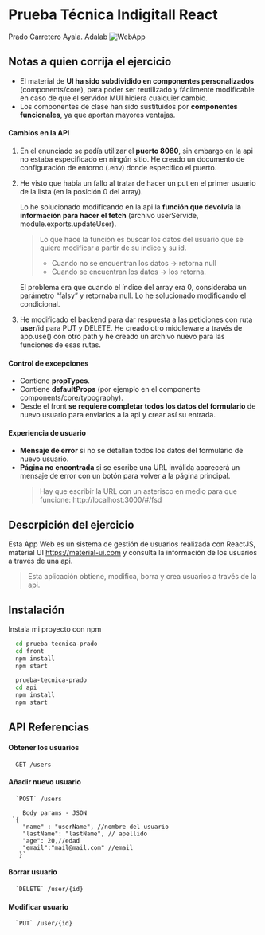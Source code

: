 # Prueba Técnica Indigitall React

Prado Carretero Ayala. Adalab
![WebApp](https://s4.gifyu.com/images/webapp.gif)

## Notas a quien corrija el ejercicio

- El material de **UI ha sido subdividido en componentes personalizados** (components/core), para poder ser reutilizado y fácilmente modificable en caso de que el servidor MUI hiciera cualquier cambio.
- Los componentes de clase han sido sustituidos por **componentes funcionales**, ya que aportan mayores ventajas.

#### Cambios en la API

1. En el enunciado se pedía utilizar el **puerto 8080**, sin embargo en la api no estaba especificado en ningún sitio. He creado un documento de configuración de entorno (.env) donde especifico el puerto.

2. He visto que había un fallo al tratar de hacer un put en el primer usuario de la lista (en la posición 0 del array).

   Lo he solucionado modificando en la api la **función que devolvía la información para hacer el fetch** (archivo userServide, module.exports.updateUser).

   > Lo que hace la función es buscar los datos del usuario que se quiere modificar a partir de su índice y su id.
   >
   > - Cuando no se encuentran los datos → retorna null
   > - Cuando se encuentran los datos → los retorna.

   El problema era que cuando el índice del array era 0, consideraba un parámetro “falsy” y retornaba null. Lo he solucionado modificando el condicional.

3. He modificado el backend para dar respuesta a las peticiones con ruta **user**/id para PUT y DELETE.
   He creado otro middleware a través de app.use() con otro path y he creado un archivo nuevo para las funciones de esas rutas.

#### Control de excepciones

- Contiene **propTypes**.
- Contiene **defaultProps** (por ejemplo en el componente components/core/typography).
- Desde el front **se requiere completar todos los datos del formulario** de nuevo usuario para enviarlos a la api y crear así su entrada.

#### Experiencia de usuario

- **Mensaje de error** si no se detallan todos los datos del formulario de nuevo usuario.
- **Página no encontrada** si se escribe una URL inválida aparecerá un mensaje de error con un botón para volver a la página principal.
  > Hay que escribir la URL con un asterisco en medio para que funcione: http://localhost:3000/#/fsd

## Descrpición del ejercicio

Esta App Web es un sistema de gestión de usuarios realizada con ReactJS, material UI https://material-ui.com y consulta la información de los usuarios a través de una api.

> Esta aplicación obtiene, modifica, borra y crea usuarios a través de la api.

## Instalación

Instala mi proyecto con npm

```bash
  cd prueba-tecnica-prado
  cd front
  npm install
  npm start
```

```bash
  prueba-tecnica-prado
  cd api
  npm install
  npm start
```

## API Referencias

#### Obtener los usuarios

```http
  GET /users
```

#### Añadir nuevo usuario

```http
  `POST` /users
```

```http
    Body params - JSON
 `{
	"name" : "userName", //nombre del usuario
	"lastName": "lastName", // apellido
	"age": 20,//edad
	"email":"mail@mail.com" //email
   }`
```

#### Borrar usuario

```http
  `DELETE` /user/{id}
```

#### Modificar usuario

```http
  `PUT` /user/{id}
```

